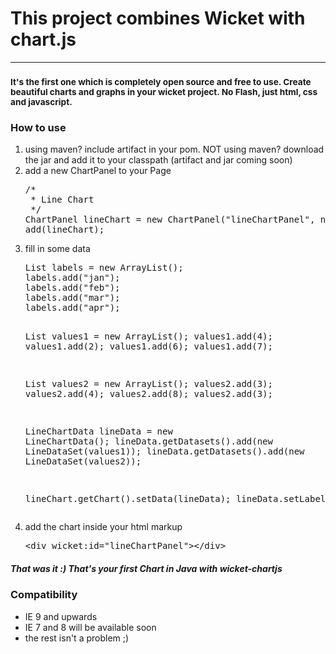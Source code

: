 <h1>This project combines Wicket with chart.js</h1>
<hr />
<h3><small>It's the first one which is completely open source and free to use.
Create beautiful charts and graphs in your wicket project. 
No Flash, just html, css and javascript.</small></h3>

<h3>How to use</h3>

<ol>
<li>using maven? include artifact in your pom.  NOT using maven? download the jar and add it to your classpath (artifact and jar coming soon)</li>
<li>add a new ChartPanel to your Page</li>
<pre>
/*
 * Line Chart
 */
ChartPanel<Line> lineChart = new ChartPanel<Line>("lineChartPanel", new Line());
add(lineChart);
</pre>

<li>fill in some data</li>
<pre>
List<String> labels = new ArrayList<String>();
labels.add("jan");
labels.add("feb");
labels.add("mar");
labels.add("apr");

List<Integer> values1 = new ArrayList<Integer>();
values1.add(4);
values1.add(2);
values1.add(6);
values1.add(7);

List<Integer> values2 = new ArrayList<Integer>();
values2.add(3);
values2.add(4);
values2.add(8);
values2.add(3);

LineChartData<LineDataSet> lineData = new LineChartData<LineDataSet>();
lineData.getDatasets().add(new LineDataSet(values1));
lineData.getDatasets().add(new LineDataSet(values2));

lineChart.getChart().setData(lineData);
lineData.setLabels(labels);
</pre>
<li>add the chart inside your html markup</li>
<pre>
&lt;div wicket:id="lineChartPanel"&gt;&lt;/div&gt;
</pre>
</ol>
<h5>That was it :) That's your first Chart in Java with wicket-chartjs</h5>

<h3>Compatibility</h3>
<ul>
<li>IE 9 and upwards</li>
<li>IE 7 and 8 will be available soon</li>
<li>the rest isn't a problem ;)</li>
<ul>
